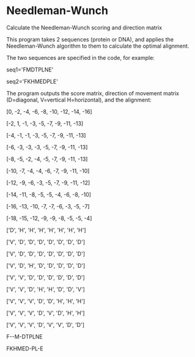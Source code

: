 # Needleman-Wunch
Calculate the Needleman-Wunch scoring and direction matrix

This program takes 2 sequences (protein or DNA), and applies the Needleman-Wunch algorithm to them to calculate the optimal alignment.

The two sequences are specified in the code, for example:

seq1='FMDTPLNE'

seq2='FKHMEDPLE'

The program outputs the score matrix, direction of movement matrix (D=diagonal, V=vertical H=horizontal), and the alignment:

[0, -2, -4, -6, -8, -10, -12, -14, -16]

[-2, 1, -1, -3, -5, -7, -9, -11, -13]

[-4, -1, -1, -3, -5, -7, -9, -11, -13]

[-6, -3, -3, -3, -5, -7, -9, -11, -13]

[-8, -5, -2, -4, -5, -7, -9, -11, -13]

[-10, -7, -4, -4, -6, -7, -9, -11, -10]

[-12, -9, -6, -3, -5, -7, -9, -11, -12]

[-14, -11, -8, -5, -5, -4, -6, -8, -10]

[-16, -13, -10, -7, -7, -6, -3, -5, -7]

[-18, -15, -12, -9, -9, -8, -5, -5, -4]


['D', 'H', 'H', 'H', 'H', 'H', 'H', 'H']

['V', 'D', 'D', 'D', 'D', 'D', 'D', 'D']

['V', 'D', 'D', 'D', 'D', 'D', 'D', 'D']

['V', 'D', 'H', 'D', 'D', 'D', 'D', 'D']

['V', 'V', 'D', 'D', 'D', 'D', 'D', 'D']

['V', 'V', 'D', 'H', 'H', 'D', 'D', 'V']

['V', 'V', 'V', 'D', 'D', 'H', 'H', 'H']

['V', 'V', 'V', 'D', 'V', 'D', 'H', 'H']

['V', 'V', 'V', 'D', 'V', 'V', 'D', 'D']


F--M-DTPLNE

FKHMED-PL-E
